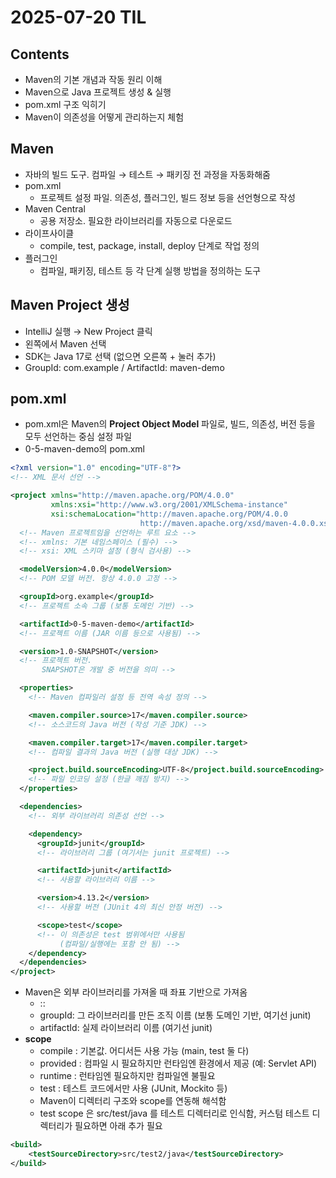 # 2025-07-20 TIL

## Contents
- Maven의 기본 개념과 작동 원리 이해
- Maven으로 Java 프로젝트 생성 & 실행
- pom.xml 구조 익히기
- Maven이 의존성을 어떻게 관리하는지 체험

## Maven
- 자바의 빌드 도구. 컴파일 → 테스트 → 패키징 전 과정을 자동화해줌
- pom.xml 
  - 프로젝트 설정 파일. 의존성, 플러그인, 빌드 정보 등을 선언형으로 작성
- Maven Central 
  - 공용 저장소. 필요한 라이브러리를 자동으로 다운로드 
- 라이프사이클 
  - compile, test, package, install, deploy 단계로 작업 정의
- 플러그인 
  - 컴파일, 패키징, 테스트 등 각 단계 실행 방법을 정의하는 도구

## Maven Project 생성
- IntelliJ 실행 → New Project 클릭
- 왼쪽에서 Maven 선택
- SDK는 Java 17로 선택 (없으면 오른쪽 + 눌러 추가)
- GroupId: com.example / ArtifactId: maven-demo

## pom.xml
- pom.xml은 Maven의 **Project Object Model** 파일로, 빌드, 의존성, 버전 등을 모두 선언하는 중심 설정 파일
- 0-5-maven-demo의 pom.xml
```xml
<?xml version="1.0" encoding="UTF-8"?>
<!-- XML 문서 선언 -->

<project xmlns="http://maven.apache.org/POM/4.0.0"
         xmlns:xsi="http://www.w3.org/2001/XMLSchema-instance"
         xsi:schemaLocation="http://maven.apache.org/POM/4.0.0 
                             http://maven.apache.org/xsd/maven-4.0.0.xsd">
  <!-- Maven 프로젝트임을 선언하는 루트 요소 -->
  <!-- xmlns: 기본 네임스페이스 (필수) -->
  <!-- xsi: XML 스키마 설정 (형식 검사용) -->

  <modelVersion>4.0.0</modelVersion>
  <!-- POM 모델 버전. 항상 4.0.0 고정 -->

  <groupId>org.example</groupId>
  <!-- 프로젝트 소속 그룹 (보통 도메인 기반) -->

  <artifactId>0-5-maven-demo</artifactId>
  <!-- 프로젝트 이름 (JAR 이름 등으로 사용됨) -->

  <version>1.0-SNAPSHOT</version>
  <!-- 프로젝트 버전.
       SNAPSHOT은 개발 중 버전을 의미 -->

  <properties>
    <!-- Maven 컴파일러 설정 등 전역 속성 정의 -->

    <maven.compiler.source>17</maven.compiler.source>
    <!-- 소스코드의 Java 버전 (작성 기준 JDK) -->

    <maven.compiler.target>17</maven.compiler.target>
    <!-- 컴파일 결과의 Java 버전 (실행 대상 JDK) -->

    <project.build.sourceEncoding>UTF-8</project.build.sourceEncoding>
    <!-- 파일 인코딩 설정 (한글 깨짐 방지) -->
  </properties>

  <dependencies>
    <!-- 외부 라이브러리 의존성 선언 -->

    <dependency>
      <groupId>junit</groupId>
      <!-- 라이브러리 그룹 (여기서는 junit 프로젝트) -->

      <artifactId>junit</artifactId>
      <!-- 사용할 라이브러리 이름 -->

      <version>4.13.2</version>
      <!-- 사용할 버전 (JUnit 4의 최신 안정 버전) -->

      <scope>test</scope>
      <!-- 이 의존성은 test 범위에서만 사용됨
           (컴파일/실행에는 포함 안 됨) -->
    </dependency>
  </dependencies>
</project>
```
- Maven은 외부 라이브러리를 가져올 때 좌표 기반으로 가져옴
  - <groupId>:<artifactId>:<version>
  - groupId: 그 라이브러리를 만든 조직 이름 (보통 도메인 기반, 여기선 junit)
  - artifactId: 실제 라이브러리 이름 (여기선 junit)
- **scope**
  - compile : 기본값. 어디서든 사용 가능 (main, test 둘 다)
  - provided : 컴파일 시 필요하지만 런타임엔 환경에서 제공 (예: Servlet API)
  - runtime : 런타임엔 필요하지만 컴파일엔 불필요
  - test : 테스트 코드에서만 사용 (JUnit, Mockito 등)
  - Maven이 디렉터리 구조와 scope를 연동해 해석함
  - test scope 은 src/test/java 를 테스트 디렉터리로 인식함, 커스텀 테스트 디렉터리가 필요하면 아래 추가 필요
```xml
<build>
    <testSourceDirectory>src/test2/java</testSourceDirectory>
</build>
```
